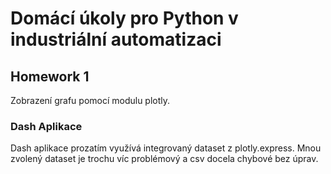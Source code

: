 # Domácí úkoly pro Python v industriální automatizaci
## Homework 1
Zobrazení grafu pomocí modulu plotly. 
### Dash Aplikace
Dash aplikace prozatím využívá integrovaný dataset z plotly.express. Mnou zvolený dataset je trochu víc problémový a csv docela chybové bez úprav.
